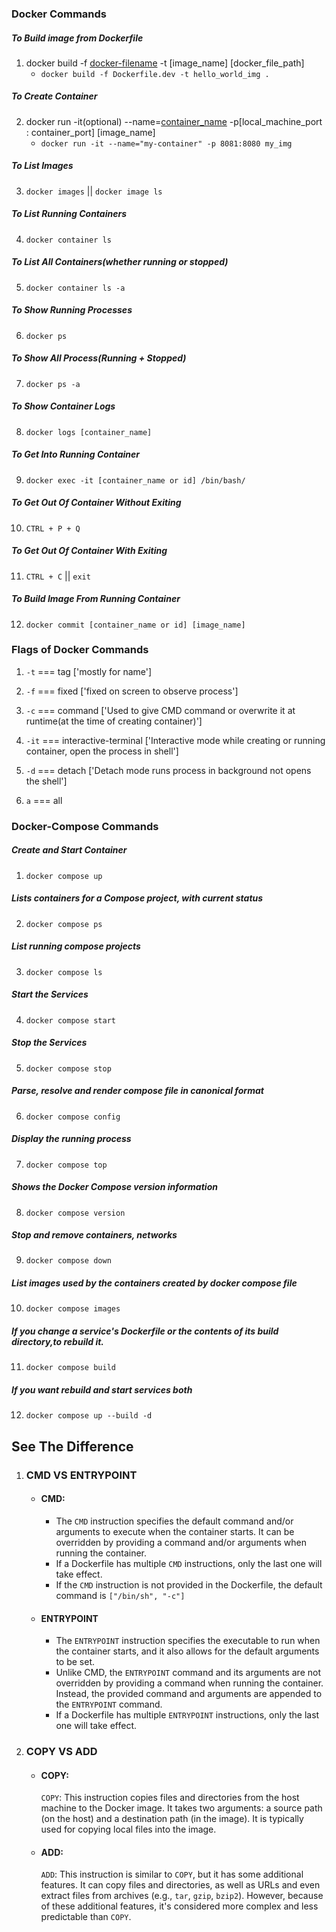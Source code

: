 ### Docker Commands

##### To Build image from Dockerfile
1. docker build -f [docker-filename](optional) -t [image_name] [docker_file_path]
    - `docker build -f Dockerfile.dev -t hello_world_img .`


##### To Create Container
2. docker run -it(optional) --name=[container_name](optional) -p[local_machine_port : container_port] [image_name] 
    - `docker run -it --name="my-container" -p 8081:8080 my_img`


##### To List Images
3. `docker images` || `docker image ls`


##### To List Running Containers
4. `docker container ls`


##### To List All Containers(whether running or stopped)
5. `docker container ls -a`


##### To Show Running Processes
6. `docker ps`


##### To Show All Process(Running + Stopped)
7. `docker ps -a`


##### To Show Container Logs
8. `docker logs [container_name]`


##### To Get Into Running Container 
9. `docker exec -it [container_name or id] /bin/bash/`


##### To Get Out Of Container Without Exiting
10. `CTRL + P + Q`


##### To Get Out Of Container With Exiting
11. `CTRL + C` || `exit`


##### To Build Image From Running Container
12. `docker commit [container_name or id] [image_name]`


### Flags of Docker Commands

1. `-t` === tag ['mostly for name']

2. `-f` === fixed ['fixed on screen to observe process']

3. `-c` === command ['Used to give CMD command or overwrite it at runtime(at the time of creating container)']

4. `-it` === interactive-terminal ['Interactive mode while creating or running container, open the process in shell']

5. `-d` === detach ['Detach mode runs process in background not opens the shell']


6. `a` === all


### Docker-Compose Commands

##### Create and Start Container
1. `docker compose up`

##### Lists containers for a Compose project, with current status
2. `docker compose ps`

##### List running compose projects
3. `docker compose ls`

##### Start the Services
4. `docker compose start`

##### Stop the Services
5. `docker compose stop`

##### Parse, resolve and render compose file in canonical format
6. `docker compose config`

##### Display the running process
7. `docker compose top`

##### Shows the Docker Compose version information
8. `docker compose version`

##### Stop and remove containers, networks
9. `docker compose down`

##### List images used by the containers created by docker compose file
10. `docker compose images`

##### If you change a service's Dockerfile or the contents of its build directory,to rebuild it.
11. `docker compose build`


##### If you want rebuild and start services both
12. `docker compose up --build -d`

## See The Difference

1. ### CMD VS ENTRYPOINT

    - #### CMD:
        - The `CMD` instruction specifies the default command and/or arguments to execute when the container starts. It can be overridden by providing a command and/or arguments when running the container.
        - If a Dockerfile has multiple `CMD` instructions, only the last one will take effect.
        - If the `CMD` instruction is not provided in the Dockerfile, the default command is `["/bin/sh", "-c"]`

    - #### ENTRYPOINT
        - The `ENTRYPOINT` instruction specifies the executable to run when the container starts, and it also allows for the default arguments to be set.
        - Unlike CMD, the `ENTRYPOINT` command and its arguments are not overridden by providing a command when running the container. Instead, the provided command and arguments are appended to the `ENTRYPOINT` command.
        - If a Dockerfile has multiple `ENTRYPOINT` instructions, only the last one will take effect.

2. ### COPY VS ADD
    - #### COPY:
        `COPY`: This instruction copies files and directories from the host machine to the Docker image. It takes two arguments: a source path (on the host) and a destination path (in the image). It is typically used for copying local files into the image.
    
    - #### ADD:
        `ADD`: This instruction is similar to `COPY`, but it has some additional features. It can copy files and directories, as well as URLs and even extract files from archives (e.g., `tar`, `gzip`, `bzip2`). However, because of these additional features, it's considered more complex and less predictable than `COPY`.
